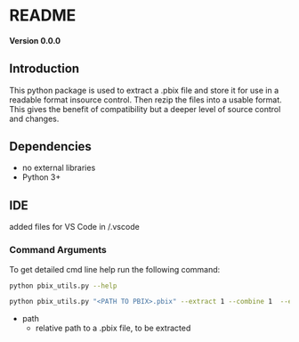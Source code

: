 # README

#### Version 0.0.0


## Introduction
This python package is used to extract a .pbix file and store it for use in a readable format insource control. Then rezip the files into a usable format. This gives the benefit of compatibility but a deeper level of source control and changes. 


## Dependencies

- no external libraries
- Python 3+

## IDE

added files for VS Code in /.vscode

### Command Arguments

To get detailed cmd line help run the following command:
```bash
python pbix_utils.py --help
```


```bash
python pbix_utils.py "<PATH TO PBIX>.pbix" --extract 1 --combine 1  --extract_file_endings "<path_to_SCHEMA>.json"
```


- path       
  - relative path to a .pbix file, to be extracted